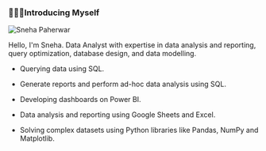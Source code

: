 ### 🙋🏻‍♀Introducing Myself 

![Sneha Paherwar](https://github.com/snehapaherwar/snehapaherwar/assets/141404143/63217c15-c498-401e-9b1d-f6f6ef496601)

Hello, I'm Sneha. Data Analyst with expertise in data analysis and reporting, query optimization, database design, and data modelling.

- Querying data using SQL.
* Generate reports and perform ad-hoc data analysis using SQL.
+ Developing dashboards on Power BI.
- Data analysis and reporting using Google Sheets and Excel.
* Solving complex datasets using Python libraries like Pandas, NumPy and Matplotlib.

